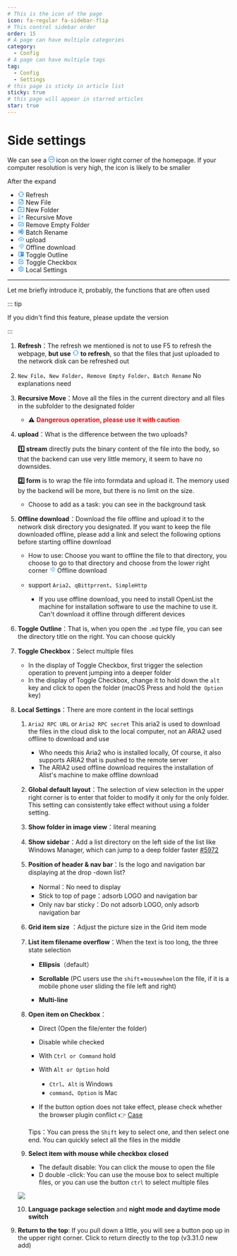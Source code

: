 ```yaml
---
# This is the icon of the page
icon: fa-regular fa-sidebar-flip
# This control sidebar order
order: 15
# A page can have multiple categories
category:
  - Config
# A page can have multiple tags
tag:
  - Config
  - Settings
# this page is sticky in article list
sticky: true
# this page will appear in starred articles
star: true
---
```


# Side settings

We can see a <span style="color: rgb(24, 144, 255);"><svg fill="none" stroke-width="0" xmlns="http://www.w3.org/2000/svg" viewBox="0 0 24 24" class="toolbar-toggle hope-icon hope-c-XNyZK hope-c-PJLV hope-c-PJLV-ifkxHPo-css" height="1em" width="1em" style="overflow: visible;"><path fill="currentColor" d="M7 14a2 2 0 100-4 2 2 0 000 4zM14 12a2 2 0 11-4 0 2 2 0 014 0zM17 14a2 2 0 100-4 2 2 0 000 4z"></path><path fill="currentColor" fill-rule="evenodd" d="M24 12c0 6.627-5.373 12-12 12S0 18.627 0 12 5.373 0 12 0s12 5.373 12 12zm-2 0c0 5.523-4.477 10-10 10S2 17.523 2 12 6.477 2 12 2s10 4.477 10 10z" clip-rule="evenodd"></path></svg></span> icon on the lower right corner of the homepage. If your computer resolution is very high, the icon is likely to be smaller

After the expand

- <span style="color: rgb(24, 144, 255);"><svg fill="currentColor" stroke-width="0" xmlns="http://www.w3.org/2000/svg" viewBox="0 0 24 24" class="hope-icon hope-c-XNyZK hope-c-PJLV hope-c-PJLV-ifkxHPo-css" tips="refresh" height="1em" width="1em" style="overflow: visible;"><path fill="none" d="M0 0h24v24H0z"></path><path d="M5.463 4.433A9.961 9.961 0 0112 2c5.523 0 10 4.477 10 10 0 2.136-.67 4.116-1.81 5.74L17 12h3A8 8 0 006.46 6.228l-.997-1.795zm13.074 15.134A9.961 9.961 0 0112 22C6.477 22 2 17.523 2 12c0-2.136.67-4.116 1.81-5.74L7 12H4a8 8 0 0013.54 5.772l.997 1.795z"></path></svg></span> Refresh 
- <span style="color: rgb(24, 144, 255);"><svg fill="none" stroke-width="0" xmlns="http://www.w3.org/2000/svg" viewBox="0 0 24 24" class="hope-icon hope-c-XNyZK hope-c-PJLV hope-c-PJLV-ifkxHPo-css" tips="new_file" height="1em" width="1em" style="overflow: visible;"><path fill="currentColor" d="M10 18v-2H8v-2h2v-2h2v2h2v2h-2v2h-2z"></path><path fill="currentColor" fill-rule="evenodd" d="M6 2a3 3 0 00-3 3v14a3 3 0 003 3h12a3 3 0 003-3V9a7 7 0 00-7-7H6zm0 2h7v5h6v10a1 1 0 01-1 1H6a1 1 0 01-1-1V5a1 1 0 011-1zm9 .1A5.009 5.009 0 0118.584 7H15V4.1z" clip-rule="evenodd"></path></svg></span> New File
- <span style="color: rgb(24, 144, 255);"><svg fill="none" stroke-width="0" xmlns="http://www.w3.org/2000/svg" viewBox="0 0 24 24" class="hope-icon hope-c-XNyZK hope-c-PJLV hope-c-PJLV-ifFHZGi-css" tips="mkdir" height="1em" width="1em" style="overflow: visible;"><path fill="currentColor" d="M11 14.5v2h2v-2h2v-2h-2v-2h-2v2H9v2h2z"></path><path fill="currentColor" fill-rule="evenodd" d="M4 1.5a2 2 0 00-2 2v1c0 .057.002.113.007.168A3.001 3.001 0 000 7.5v12a3 3 0 003 3h18a3 3 0 003-3v-12a3 3 0 00-3-3h-9.126A4.002 4.002 0 008 1.5H4zm5.732 3A2 2 0 008 3.5H4v1h5.732zM3 6.5a1 1 0 00-1 1v12a1 1 0 001 1h18a1 1 0 001-1v-12a1 1 0 00-1-1H3z" clip-rule="evenodd"></path></svg></span> New Folder
- <span style="color: rgb(24, 144, 255);"><svg fill="currentColor" stroke-width="0" xmlns="http://www.w3.org/2000/svg" viewBox="0 0 16 16" class="hope-icon hope-c-XNyZK hope-c-PJLV hope-c-PJLV-ifkxHPo-css" tips="recursive_move" height="1em" width="1em" style="overflow: visible;"><path fill="currentColor" d="M11 8v6h1V8h2.5l-3-3-3 3zM1 3h1.5v1H1V3zM3 3h1.5v1H3V3zM5 3h1v1.5H5V3zM1 6.5h1V8H1V6.5zM2.5 7H4v1H2.5V7zM4.5 7H6v1H4.5V7zM1 4.5h1V6H1V4.5zM5 5h1v1.5H5V5zM5 11v3H2v-3h3zm1-1H1v5h5v-5z"></path></svg></span> Recursive Move
- <span style="color: rgb(24, 144, 255);"><svg fill="none" stroke-width="0" xmlns="http://www.w3.org/2000/svg" stroke="currentColor" viewBox="0 0 24 24" class="hope-icon hope-c-XNyZK hope-c-PJLV hope-c-PJLV-ifkxHPo-css" tips="remove_empty_directory" height="1em" width="1em" style="overflow: visible;"><path stroke-linecap="round" stroke-linejoin="round" stroke-width="2" d="M9 13h6M3 17V7a2 2 0 012-2h6l2 2h6a2 2 0 012 2v8a2 2 0 01-2 2H5a2 2 0 01-2-2z"></path></svg></span> Remove Empty Folder
- <span style="color: rgb(24, 144, 255);"><svg fill="currentColor" stroke-width="0" xmlns="http://www.w3.org/2000/svg" viewBox="0 0 24 24" class="hope-icon hope-c-XNyZK hope-c-PJLV hope-c-PJLV-ifkxHPo-css" tips="batch_rename" height="1em" width="1em" style="overflow: visible;"><path d="M20.005 5.995h-1v2h1v8h-1v2h1c1.103 0 2-.897 2-2v-8c0-1.102-.898-2-2-2zm-14 4H15v4H6.005z"></path><path d="M17.005 17.995V4H20V2h-8v2h3.005v1.995h-11c-1.103 0-2 .897-2 2v8c0 1.103.897 2 2 2h11V20H12v2h8v-2h-2.995v-2.005zm-13-2v-8h11v8h-11z"></path></svg></span> Batch Rename
- <span style="color: rgb(24, 144, 255);"><svg fill="currentColor" stroke-width="0" xmlns="http://www.w3.org/2000/svg" viewBox="0 0 1024 1024" class="hope-icon hope-c-XNyZK hope-c-PJLV hope-c-PJLV-ifkxHPo-css" tips="upload" height="1em" width="1em" style="overflow: visible;"><path d="M518.3 459a8 8 0 00-12.6 0l-112 141.7a7.98 7.98 0 006.3 12.9h73.9V856c0 4.4 3.6 8 8 8h60c4.4 0 8-3.6 8-8V613.7H624c6.7 0 10.4-7.7 6.3-12.9L518.3 459z"></path><path d="M811.4 366.7C765.6 245.9 648.9 160 512.2 160S258.8 245.8 213 366.6C127.3 389.1 64 467.2 64 560c0 110.5 89.5 200 199.9 200H304c4.4 0 8-3.6 8-8v-60c0-4.4-3.6-8-8-8h-40.1c-33.7 0-65.4-13.4-89-37.7-23.5-24.2-36-56.8-34.9-90.6.9-26.4 9.9-51.2 26.2-72.1 16.7-21.3 40.1-36.8 66.1-43.7l37.9-9.9 13.9-36.6c8.6-22.8 20.6-44.1 35.7-63.4a245.6 245.6 0 0152.4-49.9c41.1-28.9 89.5-44.2 140-44.2s98.9 15.3 140 44.2c19.9 14 37.5 30.8 52.4 49.9 15.1 19.3 27.1 40.7 35.7 63.4l13.8 36.5 37.8 10C846.1 454.5 884 503.8 884 560c0 33.1-12.9 64.3-36.3 87.7a123.07 123.07 0 01-87.6 36.3H720c-4.4 0-8 3.6-8 8v60c0 4.4 3.6 8 8 8h40.1C870.5 760 960 670.5 960 560c0-92.7-63.1-170.7-148.6-193.3z"></path></svg></span> upload
- <span style="color: rgb(24, 144, 255);"><svg fill="currentColor" stroke-width="0" xmlns="http://www.w3.org/2000/svg" viewBox="0 0 512 512" class="hope-icon hope-c-XNyZK hope-c-PJLV hope-c-PJLV-iipViGO-css" tips="offline_download" height="1em" width="1em" style="overflow: visible;"><path fill="none" stroke="currentColor" stroke-miterlimit="10" stroke-width="32" d="M421.83 293.82A144 144 0 00218.18 90.17M353.94 225.94a48 48 0 00-67.88-67.88"></path><path stroke-linecap="round" stroke-miterlimit="10" stroke-width="32" d="M192 464v-48M90.18 421.82l33.94-33.94M48 320h48"></path><path fill="none" stroke="currentColor" stroke-linejoin="round" stroke-width="32" d="M286.06 158.06L172.92 271.19a32 32 0 01-45.25 0L105 248.57a32 32 0 010-45.26L218.18 90.17M421.83 293.82L308.69 407a32 32 0 01-45.26 0l-22.62-22.63a32 32 0 010-45.26l113.13-113.17M139.6 169.98l67.88 67.89M275.36 305.75l67.89 67.88"></path></svg></span> Offline download
- <span style="color: rgb(24, 144, 255);"><svg fill="currentColor" stroke-width="0" xmlns="http://www.w3.org/2000/svg" viewBox="0 0 24 24" class="hope-icon hope-c-XNyZK hope-c-PJLV hope-c-PJLV-ifkxHPo-css" tips="toggle_markdown_toc" height="1em" width="1em" style="overflow: visible;"><path d="M20 3H4c-1.103 0-2 .897-2 2v14c0 1.103.897 2 2 2h16c1.103 0 2-.897 2-2V5c0-1.103-.897-2-2-2zm-1 4v2h-5V7h5zm-5 4h5v2h-5v-2zM4 19V5h7v14H4z"></path></svg></span> Toggle Outline
- <span style="color: rgb(24, 144, 255);"><svg fill="none" stroke-width="2" xmlns="http://www.w3.org/2000/svg" stroke="currentColor" stroke-linecap="round" stroke-linejoin="round" viewBox="0 0 24 24" class="hope-icon hope-c-XNyZK hope-c-PJLV hope-c-PJLV-ifkxHPo-css" tips="toggle_checkbox" height="1em" width="1em" style="overflow: visible;"><path stroke="none" d="M0 0h24v24H0z"></path><path d="M9 11l3 3 8-8"></path><path d="M20 12v6a2 2 0 01-2 2H6a2 2 0 01-2-2V6a2 2 0 012-2h9"></path></svg></span> Toggle Checkbox
- <span style="color: rgb(24, 144, 255);"><svg fill="currentColor" stroke-width="0" xmlns="http://www.w3.org/2000/svg" viewBox="0 0 1024 1024" class="hope-icon hope-c-XNyZK hope-c-PJLV hope-c-PJLV-ifkxHPo-css" tips="local_settings" height="1em" width="1em" style="overflow: visible;"><path d="M924.8 625.7l-65.5-56c3.1-19 4.7-38.4 4.7-57.8s-1.6-38.8-4.7-57.8l65.5-56a32.03 32.03 0 009.3-35.2l-.9-2.6a443.74 443.74 0 00-79.7-137.9l-1.8-2.1a32.12 32.12 0 00-35.1-9.5l-81.3 28.9c-30-24.6-63.5-44-99.7-57.6l-15.7-85a32.05 32.05 0 00-25.8-25.7l-2.7-.5c-52.1-9.4-106.9-9.4-159 0l-2.7.5a32.05 32.05 0 00-25.8 25.7l-15.8 85.4a351.86 351.86 0 00-99 57.4l-81.9-29.1a32 32 0 00-35.1 9.5l-1.8 2.1a446.02 446.02 0 00-79.7 137.9l-.9 2.6c-4.5 12.5-.8 26.5 9.3 35.2l66.3 56.6c-3.1 18.8-4.6 38-4.6 57.1 0 19.2 1.5 38.4 4.6 57.1L99 625.5a32.03 32.03 0 00-9.3 35.2l.9 2.6c18.1 50.4 44.9 96.9 79.7 137.9l1.8 2.1a32.12 32.12 0 0035.1 9.5l81.9-29.1c29.8 24.5 63.1 43.9 99 57.4l15.8 85.4a32.05 32.05 0 0025.8 25.7l2.7.5a449.4 449.4 0 00159 0l2.7-.5a32.05 32.05 0 0025.8-25.7l15.7-85a350 350 0 0099.7-57.6l81.3 28.9a32 32 0 0035.1-9.5l1.8-2.1c34.8-41.1 61.6-87.5 79.7-137.9l.9-2.6c4.5-12.3.8-26.3-9.3-35zM788.3 465.9c2.5 15.1 3.8 30.6 3.8 46.1s-1.3 31-3.8 46.1l-6.6 40.1 74.7 63.9a370.03 370.03 0 01-42.6 73.6L721 702.8l-31.4 25.8c-23.9 19.6-50.5 35-79.3 45.8l-38.1 14.3-17.9 97a377.5 377.5 0 01-85 0l-17.9-97.2-37.8-14.5c-28.5-10.8-55-26.2-78.7-45.7l-31.4-25.9-93.4 33.2c-17-22.9-31.2-47.6-42.6-73.6l75.5-64.5-6.5-40c-2.4-14.9-3.7-30.3-3.7-45.5 0-15.3 1.2-30.6 3.7-45.5l6.5-40-75.5-64.5c11.3-26.1 25.6-50.7 42.6-73.6l93.4 33.2 31.4-25.9c23.7-19.5 50.2-34.9 78.7-45.7l37.9-14.3 17.9-97.2c28.1-3.2 56.8-3.2 85 0l17.9 97 38.1 14.3c28.7 10.8 55.4 26.2 79.3 45.8l31.4 25.8 92.8-32.9c17 22.9 31.2 47.6 42.6 73.6L781.8 426l6.5 39.9zM512 326c-97.2 0-176 78.8-176 176s78.8 176 176 176 176-78.8 176-176-78.8-176-176-176zm79.2 255.2A111.6 111.6 0 01512 614c-29.9 0-58-11.7-79.2-32.8A111.6 111.6 0 01400 502c0-29.9 11.7-58 32.8-79.2C454 401.6 482.1 390 512 390c29.9 0 58 11.6 79.2 32.8A111.6 111.6 0 01624 502c0 29.9-11.7 58-32.8 79.2z"></path></svg></span> Local Settings



-----

Let me briefly introduce it, probably, the functions that are often used

::: tip

If you didn't find this feature, please update the version

:::

1. **Refresh**：The refresh we mentioned is not to use F5 to refresh the webpage,  **but use** <span style="color: rgb(24, 144, 255);"><svg fill="currentColor" stroke-width="0" xmlns="http://www.w3.org/2000/svg" viewBox="0 0 24 24" class="hope-icon hope-c-XNyZK hope-c-PJLV hope-c-PJLV-ifkxHPo-css" tips="refresh" height="1em" width="1em" style="overflow: visible;"><path fill="none" d="M0 0h24v24H0z"></path><path d="M5.463 4.433A9.961 9.961 0 0112 2c5.523 0 10 4.477 10 10 0 2.136-.67 4.116-1.81 5.74L17 12h3A8 8 0 006.46 6.228l-.997-1.795zm13.074 15.134A9.961 9.961 0 0112 22C6.477 22 2 17.523 2 12c0-2.136.67-4.116 1.81-5.74L7 12H4a8 8 0 0013.54 5.772l.997 1.795z"></path></svg></span> **to refresh**, so that the files that just uploaded to the network disk can be refreshed out

   

2. `New File`、`New Folder`、`Remove Empty Folder`、`Batch Rename` No explanations need

   

3. **Recursive Move**：Move all the files in the current directory and all files in the subfolder to the designated folder

   - :warning: <b style="color:red;">Dangerous operation, please use it with caution</b>

   

4. **upload**：What is the difference between the two uploads?

   **1️⃣ stream** directly puts the binary content of the file into the body, so that the backend can use very little memory, it seem to have no downsides.

   **2️⃣ form** is to wrap the file into formdata and upload it. The memory used by the backend will be more, but there is no limit on the size.

   - Choose to add as a task: you can see in the background task

   

5. **Offline download**：Download the file offline and upload it to the network disk directory you designated. If you want to keep the file downloaded offline, please add a link and select the following options before starting offline download

   - How to use: Choose you want to offline the file to that directory, you choose to go to that directory and choose from the lower right corner <span style="color: rgb(24, 144, 255);"><svg fill="currentColor" stroke-width="0" xmlns="http://www.w3.org/2000/svg" viewBox="0 0 512 512" class="hope-icon hope-c-XNyZK hope-c-PJLV hope-c-PJLV-iipViGO-css" tips="offline_download" height="1em" width="1em" style="overflow: visible;"><path fill="none" stroke="currentColor" stroke-miterlimit="10" stroke-width="32" d="M421.83 293.82A144 144 0 00218.18 90.17M353.94 225.94a48 48 0 00-67.88-67.88"></path><path stroke-linecap="round" stroke-miterlimit="10" stroke-width="32" d="M192 464v-48M90.18 421.82l33.94-33.94M48 320h48"></path><path fill="none" stroke="currentColor" stroke-linejoin="round" stroke-width="32" d="M286.06 158.06L172.92 271.19a32 32 0 01-45.25 0L105 248.57a32 32 0 010-45.26L218.18 90.17M421.83 293.82L308.69 407a32 32 0 01-45.26 0l-22.62-22.63a32 32 0 010-45.26l113.13-113.17M139.6 169.98l67.88 67.89M275.36 305.75l67.89 67.88"></path></svg></span> Offline download

   - support `Aria2`、`qBittprrent`、`SimpleHttp`
     - If you use offline download, you need to install OpenList the machine for installation software to use the machine to use it. Can't download it offline through different devices



6. **Toggle Outline**：That is, when you open the `.md` type file, you can see the directory title on the right. You can choose quickly



7. **Toggle Checkbox**：Select multiple files
   - In the display of Toggle Checkbox, first trigger the selection operation to prevent jumping into a deeper folder
   - In the display of Toggle Checkbox, change it to hold down the `alt` key and click to open the folder (macOS Press and hold the` Option` key)



8. **Local Settings**：There are more content in the local settings

   1. `Aria2 RPC URL` or `Aria2 RPC secret` This aria2 is used to download the files in the cloud disk to the local computer, not an ARIA2 used offline to download and use
      - Who needs this Aria2 who is installed locally, Of course, it also supports ARIA2 that is pushed to the remote server
      - The ARIA2 used offline download requires the installation of Alist's machine to make offline download

   

   2. **Global default layout**：The selection of view selection in the upper right corner is to enter that folder to modify it only for the only folder. This setting can consistently take effect without using a folder setting.

   

   3. **Show folder in image view**：literal meaning

   

   4. **Show sidebar**：Add a list directory on the left side of the list like Windows Manager, which can jump to a deep folder faster [#5972](https://github.com/alist-org/alist/issues/5972)

      

   5. **Position of header & nav bar**：Is the logo and navigation bar displaying at the drop -down list?

      - Normal：No need to display
      - Stick to top of page：adsorb LOGO and navigation bar
      - Only nav bar sticky：Do not adsorb LOGO, only adsorb navigation bar

      

   6. **Grid item size** ：Adjust the picture size in the Grid item mode

   

   7. **List item filename overflow**：When the text is too long, the three state selection

      - **Ellipsis**（default）

      - **Scrollable** (PC users use the `shift`+` mousewheel `on the file, if it is a mobile phone user sliding the file left and right)

      - **Multi-line**

   

   8. **Open item on Checkbox**：

      - Direct (Open the file/enter the folder)

      - Disable while checked

      - With `Ctrl or Command` hold

      - With `Alt or Option` hold
        - `Ctrl`、`Alt` is Windows
        - `command`、`Option` is Mac
      - If the button option does not take effect, please check whether the browser plugin conflict :point_right: [Case](https://github.com/alist-org/alist-web/pull/154#issuecomment-1972681627)

      <i class="fa-solid fa-lightbulb fa-bounce" style="color: green;"></i> Tips：You can press the `Shift` key to select one, and then select one end. You can quickly select all the files in the middle

   9. **Select item with mouse while checkbox closed**
      - The default disable: You can click the mouse to open the file
      - D double -click: You can use the mouse box to select multiple files, or you can use the button `ctrl` to select multiple files

   ![](/img/config/side/side_10.png)

   10. **Language package selection** and **night mode and daytime mode switch**

   

9. **Return to the top**: If you pull down a little, you will see a button pop up in the upper right corner. Click to return directly to the top (v3.31.0 new add)
